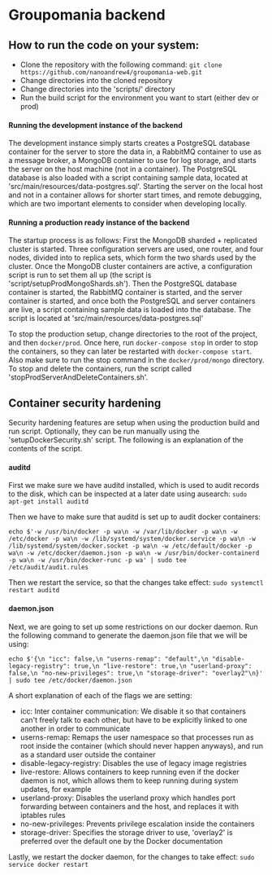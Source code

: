 # Groupomania backend
  
## How to run the code on your system:  
  
- Clone the repository with the following command: `git clone https://github.com/nanoandrew4/groupomania-web.git`
- Change directories into the cloned repository
- Change directories into the 'scripts/' directory
- Run the build script for the environment you want to start (either dev or prod)

#### Running the development instance of the backend
The development instance simply starts creates a PostgreSQL database container for 
the server to store the data in, a RabbitMQ container to use as a message broker, 
a MongoDB container to use for log storage, and starts the server on the host machine 
(not in a container). The PostgreSQL database is also loaded with a script containing 
sample data, located at 'src/main/resources/data-postgres.sql'. 
Starting the server on the local host and not in a container allows for
shorter start times, and remote debugging, which are two important 
elements to consider when developing locally.

#### Running a production ready instance of the backend
The startup process is as follows: First the MongoDB sharded + replicated cluster
is started. Three configuration servers are used, one router, and four nodes, divided into
to replica sets, which form the two shards used by the cluster. Once the MongoDB cluster 
containers are active, a configuration script is run to set them all up 
(the script is 'script/setupProdMongoShards.sh'). Then
the PostgreSQL database container is started, the RabbitMQ
container is started, and the server container is started, and once both 
the PostgreSQL and server containers are live, a script containing sample data 
is loaded into the database. The script is located at 'src/main/resources/data-postgres.sql'

To stop the production setup, change directories to the root of the project, and then `docker/prod`.
Once here, run `docker-compose stop` in order to stop the containers, so they can later be restarted
with `docker-compose start`. Also make sure to run the stop command in the `docker/prod/mongo`
directory. To stop and delete the containers, run the script called 'stopProdServerAndDeleteContainers.sh'.

## Container security hardening

Security hardening features are setup when using the production build and
run script. Optionally, they can be run manually using the 'setupDockerSecurity.sh' script.
The following is an explanation of the contents of the script.

#### auditd
First we make sure we have auditd installed, which is used to audit records 
to the disk, which can be inspected at a later date using ausearch: 
`sudo apt-get install auditd`

Then we have to make sure that auditd is set up to audit docker containers:

`echo $'-w /usr/bin/docker -p wa\n -w /var/lib/docker -p wa\n -w /etc/docker -p wa\n -w /lib/systemd/system/docker.service
       -p wa\n -w /lib/systemd/system/docker.socket -p wa\n -w /etc/default/docker -p wa\n -w /etc/docker/daemon.json -p wa\n
       -w /usr/bin/docker-containerd -p wa\n -w /usr/bin/docker-runc -p wa' | sudo tee /etc/audit/audit.rules`

Then we restart the service, so that the changes take effect:
`sudo systemctl restart auditd`

#### daemon.json

Next, we are going to set up some restrictions on our docker daemon. Run the following command
to generate the daemon.json file that we will be using:

`echo $'{\n "icc": false,\n "userns-remap": "default",\n "disable-legacy-registry": true,\n "live-restore": true,\n
        "userland-proxy": false,\n "no-new-privileges": true,\n "storage-driver": "overlay2"\n}' | sudo tee /etc/docker/daemon.json`

A short explanation of each of the flags we are setting:
- icc: Inter container communication: We disable it so that containers 
can't freely talk to each other, but have to be explicitly linked to one another in order to communicate
- userns-remap: Remaps the user namespace so that processes run as root 
inside the container (which should never happen anyways), and run as a standard user outside the container
- disable-legacy-registry: Disables the use of legacy image registries
- live-restore: Allows containers to keep running even if the docker 
daemon is not, which allows them to keep running during system updates, for example
- userland-proxy: Disables the userland proxy which handles port forwarding 
between containers and the host, and replaces it with iptables rules
- no-new-privileges: Prevents privilege escalation inside the containers
- storage-driver: Specifies the storage driver to use, 'overlay2' is 
preferred over the default one by the Docker documentation

Lastly, we restart the docker daemon, for the changes to take effect:
`sudo service docker restart`